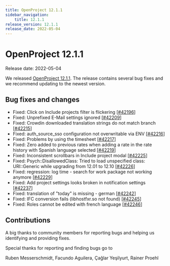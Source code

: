 ```yaml
---
title: OpenProject 12.1.1
sidebar_navigation:
    title: 12.1.1
release_version: 12.1.1
release_date: 2022-05-04
---
```


# OpenProject 12.1.1

Release date: 2022-05-04

We released [OpenProject 12.1.1](https://community.openproject.org/versions/1548).
The release contains several bug fixes and we recommend updating to the newest version.

## Bug fixes and changes

- Fixed: Click on Include projects filter is flickering \[[#42196](https://community.openproject.org/wp/42196)\]
- Fixed: Unprefixed E-Mail settings ignored \[[#42209](https://community.openproject.org/wp/42209)\]
- Fixed: Crowdin downloaded translation strings do not match branch \[[#42215](https://community.openproject.org/wp/42215)\]
- Fixed: auth_source_sso configuration not overwritable via ENV \[[#42216](https://community.openproject.org/wp/42216)\]
- Fixed: Problems by using the timesheet \[[#42217](https://community.openproject.org/wp/42217)\]
- Fixed: Zero added to previous rates when adding a rate in the rate history with Spanish language selected \[[#42219](https://community.openproject.org/wp/42219)\]
- Fixed: Inconsistent scrollbars in Include project modal \[[#42225](https://community.openproject.org/wp/42225)\]
- Fixed: Psych::DisallowedClass: Tried to load unspecified class: URI::Generic while upgrading from 12.01  to 12.10 \[[#42226](https://community.openproject.org/wp/42226)\]
- Fixed: regression: log time - search for work package not working anymore \[[#42229](https://community.openproject.org/wp/42229)\]
- Fixed: Add project settings looks broken in notification settings \[[#42237](https://community.openproject.org/wp/42237)\]
- Fixed: translation of "today" is missing - german \[[#42242](https://community.openproject.org/wp/42242)\]
- Fixed: IFC conversion fails (libhostfxr.so not found) \[[#42245](https://community.openproject.org/wp/42245)\]
- Fixed: Roles cannot be edited with french language \[[#42246](https://community.openproject.org/wp/42246)\]

## Contributions
A big thanks to community members for reporting bugs and helping us identifying and providing fixes.

Special thanks for reporting and finding bugs go to

Ruben Messerschmidt, Facundo Aguilera, Çağlar Yeşilyurt, Rainer Proehl
